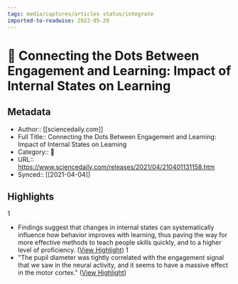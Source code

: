 ```yaml
---
tags: media/captures/articles status/integrate
imported-to-readwise: 2022-05-29
---
```

# 📰 Connecting the Dots Between Engagement and Learning: Impact of Internal States on Learning

## Metadata
- Author:: [[sciencedaily.com]]
- Full Title:: Connecting the Dots Between Engagement and Learning: Impact of Internal States on Learning
- Category:: 📰
- URL:: https://www.sciencedaily.com/releases/2021/04/210401131158.htm
- Synced:: [[2021-04-04]]

## Highlights
1
- Findings suggest that changes in internal states can systematically influence how behavior improves with learning, thus paving the way for more effective methods to teach people skills quickly, and to a higher level of proficiency. ([View Highlight](https://instapaper.com/read/1400981258/16003216))
1
- "The pupil diameter was tightly correlated with the engagement signal that we saw in the neural activity, and it seems to have a massive effect in the motor cortex." ([View Highlight](https://instapaper.com/read/1400981258/16003224))
